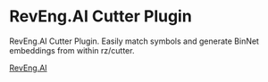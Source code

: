 # RevEng.AI Cutter Plugin

RevEng.AI Cutter Plugin. Easily match symbols and generate BinNet embeddings from within rz/cutter.


[RevEng.AI](https://reveng.ai)
